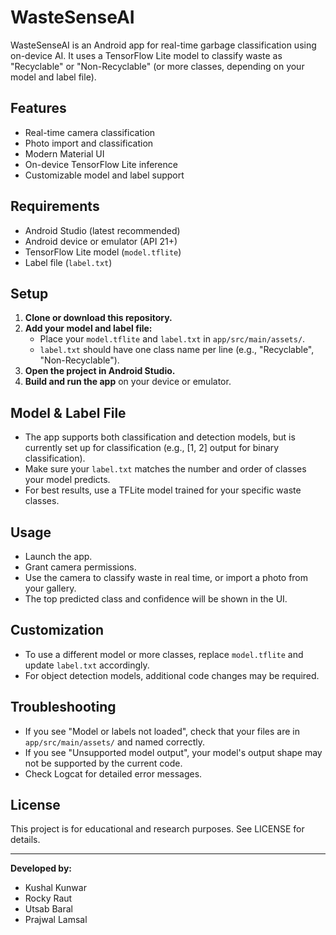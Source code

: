 # WasteSenseAI

WasteSenseAI is an Android app for real-time garbage classification using on-device AI. It uses a TensorFlow Lite model to classify waste as "Recyclable" or "Non-Recyclable" (or more classes, depending on your model and label file).

## Features
- Real-time camera classification
- Photo import and classification
- Modern Material UI
- On-device TensorFlow Lite inference
- Customizable model and label support

## Requirements
- Android Studio (latest recommended)
- Android device or emulator (API 21+)
- TensorFlow Lite model (`model.tflite`)
- Label file (`label.txt`)

## Setup
1. **Clone or download this repository.**
2. **Add your model and label file:**
   - Place your `model.tflite` and `label.txt` in `app/src/main/assets/`.
   - `label.txt` should have one class name per line (e.g., "Recyclable", "Non-Recyclable").
3. **Open the project in Android Studio.**
4. **Build and run the app** on your device or emulator.

## Model & Label File
- The app supports both classification and detection models, but is currently set up for classification (e.g., [1, 2] output for binary classification).
- Make sure your `label.txt` matches the number and order of classes your model predicts.
- For best results, use a TFLite model trained for your specific waste classes.

## Usage
- Launch the app.
- Grant camera permissions.
- Use the camera to classify waste in real time, or import a photo from your gallery.
- The top predicted class and confidence will be shown in the UI.

## Customization
- To use a different model or more classes, replace `model.tflite` and update `label.txt` accordingly.
- For object detection models, additional code changes may be required.

## Troubleshooting
- If you see "Model or labels not loaded", check that your files are in `app/src/main/assets/` and named correctly.
- If you see "Unsupported model output", your model's output shape may not be supported by the current code.
- Check Logcat for detailed error messages.

## License
This project is for educational and research purposes. See LICENSE for details.

---

**Developed by:**
- Kushal Kunwar
- Rocky Raut
- Utsab Baral
- Prajwal Lamsal
